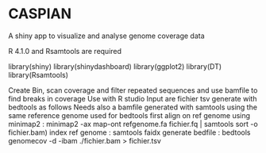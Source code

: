 # CASPIAN
A shiny app to visualize and analyse genome coverage data

R 4.1.0 and Rsamtools are required

library(shiny)
library(shinydashboard)
library(ggplot2)
library(DT)
library(Rsamtools)

Create Bin, scan coverage and filter repeated sequences and use bamfile to find breaks in coverage
Use with R studio
Input are fichier tsv generate with bedtools as follows
Needs also a bamfile generated with samtools using the same reference genome used for bedtools
first align on ref genome using minimap2 : minimap2 -ax map-ont refgenome.fa fichier.fq | samtools sort -o  fichier.bam)
index ref genome : samtools faidx
generate bedfile : bedtools genomecov -d -ibam ./fichier.bam > fichier.tsv
